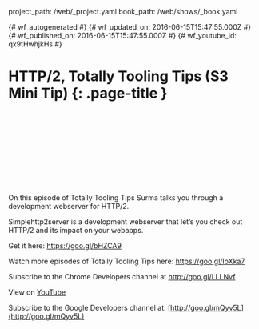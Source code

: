 project_path: /web/_project.yaml
book_path: /web/shows/_book.yaml

{# wf_autogenerated #}
{# wf_updated_on: 2016-06-15T15:47:55.000Z #}
{# wf_published_on: 2016-06-15T15:47:55.000Z #}
{# wf_youtube_id: qx9tHwhjkHs #}

# HTTP/2, Totally Tooling Tips (S3 Mini Tip) {: .page-title }


<div class="video-wrapper">
  <iframe class="devsite-embedded-youtube-video" data-video-id="qx9tHwhjkHs"
          data-autohide="1" data-showinfo="0" frameborder="0" allowfullscreen>
  </iframe>
</div>

On this episode of Totally Tooling Tips Surma talks you through a development webserver for HTTP/2. 

Simplehttp2server is a development webserver that let’s you check out HTTP/2 and its impact on your webapps. 

Get it here: https://goo.gl/bHZCA9

Watch more episodes of Totally Tooling Tips here: https://goo.gl/IoXka7

Subscribe to the Chrome Developers channel at http://goo.gl/LLLNvf

View on [YouTube](https://youtu.be/qx9tHwhjkHs)

Subscribe to the Google Developers channel at: [http://goo.gl/mQyv5L](http://goo.gl/mQyv5L)
